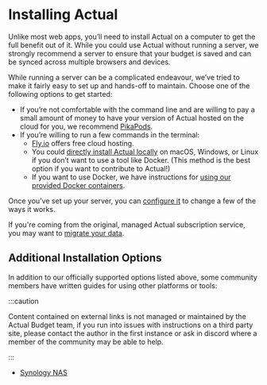 # Installing Actual

Unlike most web apps, you’ll need to install Actual on a computer to get the full benefit out of it. While you could use Actual without running a server, we strongly recommend a server to ensure that your budget is saved and can be synced across multiple browsers and devices.

While running a server can be a complicated endeavour, we’ve tried to make it fairly easy to set up and hands-off to maintain. Choose one of the following options to get started:

- If you’re not comfortable with the command line and are willing to pay a small amount of money to have your version of Actual hosted on the cloud for you, we recommend [PikaPods](pikapods.md).
- If you’re willing to run a few commands in the terminal:
  - [Fly.io](fly.md) offers free cloud hosting.
  - You could [directly install Actual locally](local.md) on macOS, Windows, or Linux if you don’t want to use a tool like Docker. (This method is the best option if you want to contribute to Actual!)
  - If you want to use Docker, we have instructions for [using our provided Docker containers](docker.md).

Once you’ve set up your server, you can [configure it](../config/index.md) to change a few of the ways it works.

If you're coming from the original, managed Actual subscription service, you may want to [migrate your data](../migration/index.md).

## Additional Installation Options

In addition to our officially supported options listed above, some community members have written guides for using other platforms or tools:

:::caution

Content contained on external links is not managed or maintained by the Actual Budget team, if you run into issues with instructions on a third party site, please contact the author in the first instance or ask in discord where a member of the community may be able to help.

:::

- [Synology NAS](https://mariushosting.com/how-to-install-actual-on-your-synology-nas/)
